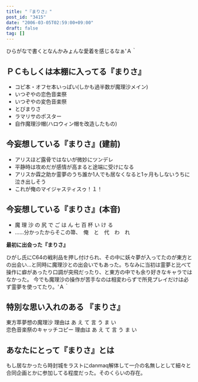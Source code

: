 ```yaml
---
title: "『まりさ』"
post_id: "3415"
date: "2006-03-05T02:59:00+09:00"
draft: false
tag: []
---
```



ひらがなで書くとなんかみょんな愛着を感じるなぁ'Ａ｀

## ＰＣもしくは本棚に入ってる『まりさ』

  * コピ本・オフセ本いっぱい(しかも過半数が魔理沙メイン)
  * いつぞやの恋色音楽祭
  * いつぞやの変色音楽祭
  * とびまりさ
  * ラマリサのポスター
  * 自作魔理沙帽(ハロウィン帽を改造したもの)

## 今妄想している『まりさ』(建前)

  * アリスほど露骨ではないが微妙にツンデレ
  * 平静時は攻めだが感情が高まると途端に受けになる
  * アリスか霖之助か霊夢のうち誰か1人でも居なくなると1ヶ月もしないうちに泣き出しそう
  * これが俺のマイジャスティスゥ！１！

## 今妄想している『まりさ』(本音)

  * 魔 理 沙 の 尻 で ご は ん 七 百 杯 い け る
  * ……分かったからそこの箒、　俺　と　代　わ　れ

**最初に出会った『まりさ』** 

ひがし氏にC64の戦利品を押し付けられ、その中に妖々夢が入ってたのが東方との出会い…と同時に魔理沙との出会いでもあった。ちなみに当初は霊夢と比べて操作に癖があったり口調が突飛だったり、と東方の中でも余り好きなキャラではなかった。 今でも魔理沙の操作が苦手なのは相変わらずで所見プレイだけは必ず霊夢を使ってたり。'Ａ｀

## 特別な思い入れのある 『まりさ』

東方萃夢想の魔理沙 理由は あ え て 言 う ま い  
恋色音楽祭のキャッチコピー 理由は あ え て 言 う ま い

## あなたにとって『まりさ』とは

もし居なかったら時封城をラストにdanmaq解体して一介の名無しとして細々と合同企画とかに参加してる程度だった。そのくらいの存在。
